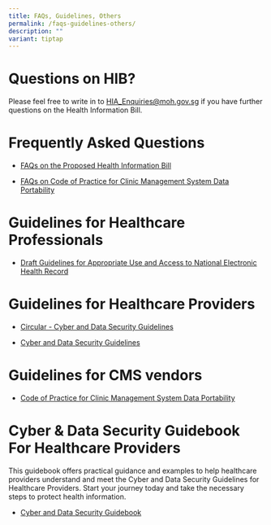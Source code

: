 ```yaml
---
title: FAQs, Guidelines, Others
permalink: /faqs-guidelines-others/
description: ""
variant: tiptap
---
```

<h1>Questions on HIB?</h1>
<p>Please feel free to write in to <a href="mailto:HIA_Enquiries@moh.gov.sg" rel="noopener noreferrer nofollow" target="_blank">HIA_Enquiries@moh.gov.sg</a> if you
have further questions on the Health Information Bill.</p>
<h1>Frequently Asked Questions</h1>
<ul data-tight="true" class="tight">
<li>
<p><a href="/files/FAQs_on_the_Proposed_HIB_13_Dec_23.pdf" rel="noopener noreferrer nofollow" target="_blank">FAQs on the Proposed Health Information Bill</a>
</p>
</li>
<li>
<p><a href="/files/FAQs_on_COP_for_Data_Portability_1_0.pdf" rel="noopener noreferrer nofollow" target="_blank">FAQs on Code of Practice for Clinic Management System Data Portability</a>
</p>
</li>
</ul>
<p></p>
<h1>Guidelines for Healthcare Professionals</h1>
<ul data-tight="true" class="tight">
<li>
<p><a href="/files/Draft_NEHR_Guidelines_for_Public_Consultation.pdf" rel="noopener noreferrer nofollow" target="_blank">Draft Guidelines for Appropriate Use and Access to National Electronic Health Record</a>
</p>
</li>
</ul>
<h1>Guidelines for Healthcare Providers</h1>
<ul data-tight="true" class="tight">
<li>
<p><a href="/files/MOH_Cir_No_85_2023_Cyber_and_Data_Security_Guidelines_for_Healthcare_Providers.pdf" rel="noopener noreferrer nofollow" target="_blank">Circular - Cyber and Data Security Guidelines</a>
</p>
</li>
<li>
<p><a href="/files/moh cir no 85_2025_24jan2025_cyber and data security guidelines for healthcare providers_annex a.pdf" rel="noopener nofollow" target="_blank">Cyber and Data Security Guidelines</a>
</p>
</li>
</ul>
<h1>Guidelines for CMS vendors</h1>
<p></p>
<ul data-tight="true" class="tight">
<li>
<p><a href="/files/COP_for_Data_Portability_1_0.pdf" rel="noopener noreferrer nofollow" target="_blank">Code of Practice for Clinic Management System Data Portability</a>
</p>
</li>
</ul>
<h1>Cyber &amp; Data Security Guidebook For Healthcare Providers</h1>
<p>This guidebook offers practical guidance and examples to help healthcare
providers understand and meet the Cyber and Data Security Guidelines for
Healthcare Providers. Start your journey today and take the necessary steps
to protect health information.</p>
<ul data-tight="true" class="tight">
<li>
<p><a href="/files/HIB_CYBER_DATA_SECURITY_GUIDEBOOK__Website_Upload__Version_1_3_Feb2025.pdf" rel="noopener nofollow" target="_blank">Cyber and Data Security Guidebook</a>
</p>
</li>
</ul>
<p></p>
<p></p>